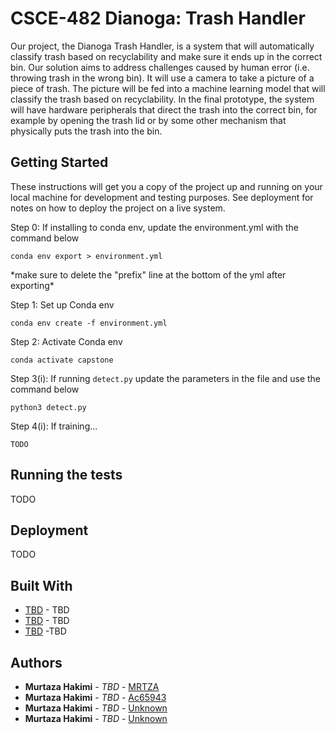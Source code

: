 # CSCE-482 Dianoga: Trash Handler

Our project, the Dianoga Trash Handler, is a system that will automatically classify 
trash based on recyclability and make sure it ends up in the correct bin. Our 
solution aims to address challenges caused by human error (i.e. throwing trash in 
the wrong bin). It will use a camera to take a picture of a piece of trash. The 
picture will be fed into a machine learning model that will classify the trash 
based on recyclability. In the final prototype, the system will have hardware 
peripherals that direct the trash into the correct bin, for example by opening 
the trash lid or by some other mechanism that physically puts the trash into the bin.


## Getting Started

These instructions will get you a copy of the project up and running on your local 
machine for development and testing purposes. See deployment for notes on how to 
deploy the project on a live system. 

Step 0: If installing to conda env, update the environment.yml with the command below

`conda env export > environment.yml`

*make sure to delete the "prefix" line at the bottom of the yml after exporting\*

Step 1: Set up Conda env

`conda env create -f environment.yml`

Step 2: Activate Conda env

`conda activate capstone`

Step 3(i): If running `detect.py` update the parameters in the file and use the 
command below

`python3 detect.py`

Step 4(i): If training...

`TODO`

## Running the tests

TODO

## Deployment

TODO

## Built With

* [TBD](http://www.google.com) - TBD
* [TBD](http://www.google.com) - TBD
* [TBD](https://www.google.com) -TBD 

## Authors

* **Murtaza Hakimi** - *TBD* - [MRTZA](https://github.com/MRTZA)
* **Murtaza Hakimi** - *TBD* - [Ac65943](https://github.com/Ac65943)
* **Murtaza Hakimi** - *TBD* - [Unknown](https://github.com/)
* **Murtaza Hakimi** - *TBD* - [Unknown](https://github.com/)



